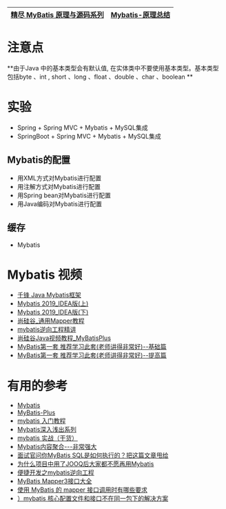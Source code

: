 
[精尽 MyBatis 原理与源码系列](http://www.iocoder.cn/MyBatis/good-collection/)|[Mybatis-原理总结](https://www.jianshu.com/p/b34e61339422)|
---|---|



# 注意点

**由于Java 中的基本类型会有默认值, 在实体类中不要使用基本类型。基本类型包括byte 、int , short 、long 、float 、double 、char 、boolean **



# 实验

 * Spring + Spring MVC + Mybatis + MySQL集成
 * SpringBoot + Spring MVC + Mybatis + MySQL集成
 
## Mybatis的配置
   * 用XML方式对Mybatis进行配置
   * 用注解方式对Mybatis进行配置
   * 用Spring bean对Mybatis进行配置
   * 用Java编码对Mybatis进行配置
## 缓存
   * Mybatis 







# Mybatis 视频
* [千锋 Java Mybatis框架](https://www.bilibili.com/video/av69115359?from=search&seid=15013736168332447863)
* [Mybatis 2019_IDEA版(上)](https://www.bilibili.com/video/av49974308/?spm_id_from=333.788.videocard.1)
* [Mybatis 2019_IDEA版(下)](https://www.bilibili.com/video/av49974607/?spm_id_from=333.788.videocard.3)
* [尚硅谷_通用Mapper教程](https://www.bilibili.com/video/av37225384?from=search&seid=1935119067241462664)
* [mybatis逆向工程精讲](https://www.bilibili.com/video/av71615321?from=search&seid=10556876208171242365)
* [尚硅谷Java视频教程_MyBatisPlus](https://www.bilibili.com/video/av36304490?from=search&seid=10550336197411701893)
* [MyBatis第一套 推荐学习此套(老师讲得非常好)--基础篇](https://www.bilibili.com/video/av71177491)
* [MyBatis第一套 推荐学习此套(老师讲得非常好)--提高篇](https://www.bilibili.com/video/av71177582)
# 有用的参考

* [Mybatis](https://mybatis.org/mybatis-3/zh/index.html)
* [MyBatis-Plus](https://mp.baomidou.com/guide/#%E4%BB%A3%E7%A0%81%E6%89%98%E7%AE%A1)
* [mybatis 入门教程](http://www.mybatis.org/mybatis-3/zh/index.html)
* [Mybatis深入浅出系列](http://www.cnblogs.com/dongying/tag/Mybatis%E6%B7%B1%E5%85%A5%E6%B5%85%E5%87%BA%E7%B3%BB%E5%88%97/)
* [mybatis 实战（干货）](https://blog.csdn.net/qq_27384769/article/details/79439817)
* [Mybatis内容聚合---非常强大](https://mp.weixin.qq.com/s?__biz=MzI4Njc5NjM1NQ==&mid=2247488945&idx=2&sn=2c0326af621ac51f33720e2608121cef&chksm=ebd62a9ddca1a38b8e284b413a8eea08aa452fdeda3c4740325803514d30029a2ab4af5bdfed&scene=21)
* [面试官问你MyBatis SQL是如何执行的？把这篇文章甩给](https://www.jianshu.com/p/e80f060e14d0)
* [为什么项目中用了JOOQ后大家都不愿再用Mybatis](https://juejin.im/post/5de64988f265da33e228ddc8)
* [便捷开发之mybatis逆向工程](https://juejin.im/post/5d371fbcf265da1b7c615a1a)
* [MyBatis Mapper3接口大全](https://blog.csdn.net/wtopps/article/details/70232866?utm_medium=distribute.pc_relevant.none-task-blog-BlogCommendFromMachineLearnPai2-5.channel_param&depth_1-utm_source=distribute.pc_relevant.none-task-blog-BlogCommendFromMachineLearnPai2-5.channel_param)
* [使用 MyBatis 的 mapper 接口调用时有哪些要求](https://blog.csdn.net/qq_41806546/article/details/105293440?utm_medium=distribute.pc_relevant.none-task-blog-BlogCommendFromMachineLearnPai2-7.channel_param&depth_1-utm_source=distribute.pc_relevant.none-task-blog-BlogCommendFromMachineLearnPai2-7.channel_param)
* [）mybatis 核心配置文件和接口不在同一包下的解决方案](https://blog.csdn.net/weixin_30341745/article/details/99297897?utm_medium=distribute.pc_relevant.none-task-blog-BlogCommendFromMachineLearnPai2-9.channel_param&depth_1-utm_source=distribute.pc_relevant.none-task-blog-BlogCommendFromMachineLearnPai2-9.channel_param)
